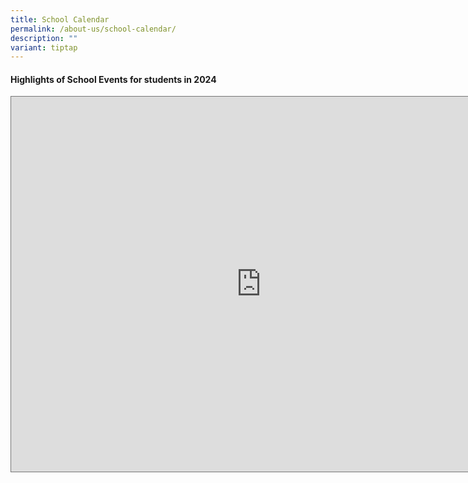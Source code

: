 ```yaml
---
title: School Calendar
permalink: /about-us/school-calendar/
description: ""
variant: tiptap
---
```

<h4>Highlights of School Events for students in 2024</h4><div class="iframe-wrapper"><iframe style="border:solid 1px #777" height="600" width="800" allowfullscreen="true" frameborder="0" src="https://calendar.google.com/calendar/embed?height=600&amp;wkst=1&amp;bgcolor=%23ffffff&amp;ctz=Asia%2FSingapore&amp;src=Y19kYzU0MThiMjA1ZjUzZjA4NWZmNmVlMTM4ZTc2YWJmZmExYTVkMDEyMzFhNTMzYmIxYzZkMDA4ZWZjOGRjNmFmQGdyb3VwLmNhbGVuZGFyLmdvb2dsZS5jb20&amp;src=bW9lLmVkdS5zZ19wbzZnYWNjcHVhb28xdWZ1dWowYTdhbjBlMEBncm91cC5jYWxlbmRhci5nb29nbGUuY29t&amp;color=%23D81B60&amp;color=%23F6BF26"></iframe></div><p></p>